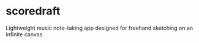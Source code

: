 # scoredraft
Lightweight music note-taking app designed for freehand sketching on an infinite canvas
